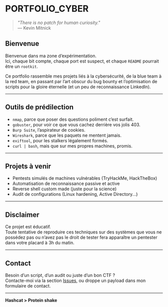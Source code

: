 #  PORTFOLIO_CYBER

> _"There is no patch for human curiosity."_  
> — Kevin Mitnick

##  Bienvenue

Bienvenue dans ma zone d’expérimentation.  
Ici, chaque bit compte, chaque port est suspect, et chaque `README` pourrait être un `rootkit`.

Ce portfolio rassemble mes projets liés à la cybersécurité, de la blue team à la red team, en passant par l’art obscur du bug bounty et l’optimisation de scripts pour la gloire éternelle (et un peu de reconnaissance LinkedIn).

---

##  Outils de prédilection

- `nmap`, parce que poser des questions poliment c’est surfait.
- `gobuster`, pour voir ce que vous cachez derrière vos jolis 403.
- `Burp Suite`, l’aspirateur de cookies.
- `Wireshark`, parce que les paquets ne mentent jamais.
- `exiftool`, pour les stalkers légalement formés.
- `curl | bash`, mais que sur mes propres machines, promis.

---

##  Projets à venir

-  Pentests simulés de machines vulnérables (TryHackMe, HackTheBox)
-  Automatisation de reconnaissance passive et active
-  Reverse shell custom made (juste pour la science)
-  Audit de configurations (Linux hardening, Active Directory...)

---

##  Disclaimer

Ce projet est éducatif.  
Toute tentative de reproduire ces techniques sur des systèmes que vous ne possédez pas ou n’avez pas le droit de tester fera apparaître un pentester dans votre placard à 3h du matin.

---

##  Contact

Besoin d’un script, d’un audit ou juste d’un bon CTF ?  
Contacte-moi via la section [Issues](https://github.com/Bruno-Delourme/PORTFOLIO_CYBER/issues), ou droppe un payload dans mon formulaire de contact.

---

**Hashcat > Protein shake**
